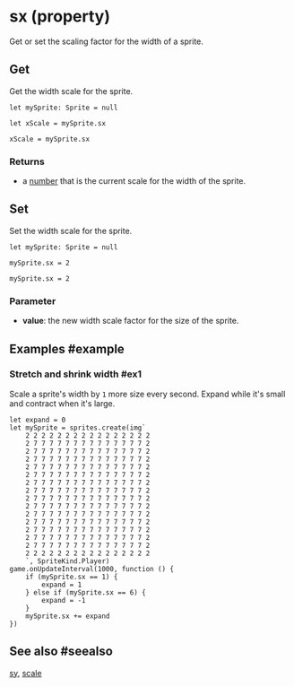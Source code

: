 # sx (property)

Get or set the scaling factor for the width of a sprite.

## Get

Get the width scale for the sprite.

```block
let mySprite: Sprite = null

let xScale = mySprite.sx
```

```typescript-ignorelet
xScale = mySprite.sx
```

### Returns

* a [number](/types/number) that is the current scale for the width of the sprite.

## Set

Set the width scale for the sprite.

```block
let mySprite: Sprite = null

mySprite.sx = 2
```

```typescript-ignore
mySprite.sx = 2
```

### Parameter

* **value**: the new width scale factor for the size of the sprite.

## Examples #example

### Stretch and shrink width #ex1

Scale a sprite's width by `1` more size every second. Expand while it's small and contract when it's large.

```blocks
let expand = 0
let mySprite = sprites.create(img`
    2 2 2 2 2 2 2 2 2 2 2 2 2 2 2 2 
    2 7 7 7 7 7 7 7 7 7 7 7 7 7 7 2 
    2 7 7 7 7 7 7 7 7 7 7 7 7 7 7 2 
    2 7 7 7 7 7 7 7 7 7 7 7 7 7 7 2 
    2 7 7 7 7 7 7 7 7 7 7 7 7 7 7 2 
    2 7 7 7 7 7 7 7 7 7 7 7 7 7 7 2 
    2 7 7 7 7 7 7 7 7 7 7 7 7 7 7 2 
    2 7 7 7 7 7 7 7 7 7 7 7 7 7 7 2 
    2 7 7 7 7 7 7 7 7 7 7 7 7 7 7 2 
    2 7 7 7 7 7 7 7 7 7 7 7 7 7 7 2 
    2 7 7 7 7 7 7 7 7 7 7 7 7 7 7 2 
    2 7 7 7 7 7 7 7 7 7 7 7 7 7 7 2 
    2 7 7 7 7 7 7 7 7 7 7 7 7 7 7 2 
    2 7 7 7 7 7 7 7 7 7 7 7 7 7 7 2 
    2 7 7 7 7 7 7 7 7 7 7 7 7 7 7 2 
    2 2 2 2 2 2 2 2 2 2 2 2 2 2 2 2 
    `, SpriteKind.Player)
game.onUpdateInterval(1000, function () {
    if (mySprite.sx == 1) {
        expand = 1
    } else if (mySprite.sx == 6) {
        expand = -1
    }
    mySprite.sx += expand
})
```

## See also #seealso

[sy](/reference/sprites/sprite/sy),
[scale](/reference/sprites/sprite/scale)
